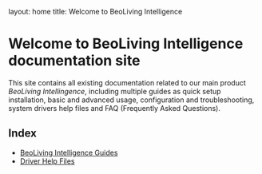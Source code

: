 layout: home
title: Welcome to BeoLiving Intelligence 
# Welcome to BeoLiving Intelligence documentation site

This site contains all existing documentation related to our main product _BeoLiving Intellingence_, including multiple guides as quick setup 
installation, basic and advanced usage, configuration and troubleshooting, system drivers help files and FAQ (Frequently Asked Questions). 

## Index

+ [BeoLiving Intelligence Guides](bli-guides/index.md)
+ [Driver Help Files](bli-help-files/drivers/main.md)

